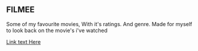 ## FILMEE 
Some of my favourite movies, With it's ratings. And genre. 
Made for myself to look back on the movie's i've watched

[Link text Here](https://mrafilmee.netlify.app/)
